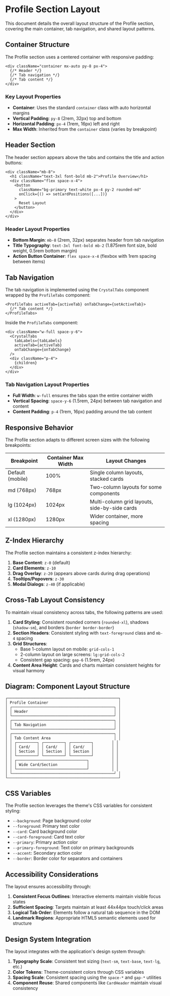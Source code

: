 # Profile Section Layout

This document details the overall layout structure of the Profile section, covering the main container, tab navigation, and shared layout patterns.

## Container Structure

The Profile section uses a centered container with responsive padding:

```tsx
<div className="container mx-auto py-8 px-4">
  {/* Header */}
  {/* Tab navigation */}
  {/* Tab content */}
</div>
```

### Key Layout Properties

- **Container**: Uses the standard `container` class with auto horizontal margins
- **Vertical Padding**: `py-8` (2rem, 32px) top and bottom
- **Horizontal Padding**: `px-4` (1rem, 16px) left and right
- **Max Width**: Inherited from the `container` class (varies by breakpoint)

## Header Section

The header section appears above the tabs and contains the title and action buttons:

```tsx
<div className="mb-8">
  <h1 className="text-3xl font-bold mb-2">Profile Overview</h1>
  <div className="flex space-x-4">
    <button 
      className="bg-primary text-white px-4 py-2 rounded-md"
      onClick={() => setCardPositions([...])}
    >
      Reset Layout
    </button>
  </div>
</div>
```

### Header Layout Properties

- **Bottom Margin**: `mb-8` (2rem, 32px) separates header from tab navigation
- **Title Typography**: `text-3xl font-bold mb-2` (1.875rem font size, bold weight, 0.5rem bottom margin)
- **Action Button Container**: `flex space-x-4` (flexbox with 1rem spacing between items)

## Tab Navigation

The tab navigation is implemented using the `CrystalTabs` component wrapped by the `ProfileTabs` component:

```tsx
<ProfileTabs activeTab={activeTab} onTabChange={setActiveTab}>
  {/* Tab content */}
</ProfileTabs>
```

Inside the `ProfileTabs` component:

```tsx
<div className="w-full space-y-6">
  <CrystalTabs
    tabLabels={tabLabels}
    activeTab={activeTab}
    onTabChange={onTabChange}
  />
  <div className="p-4">
    {children}
  </div>
</div>
```

### Tab Navigation Layout Properties

- **Full Width**: `w-full` ensures the tabs span the entire container width
- **Vertical Spacing**: `space-y-6` (1.5rem, 24px) between tab navigation and content
- **Content Padding**: `p-4` (1rem, 16px) padding around the tab content

## Responsive Behavior

The Profile section adapts to different screen sizes with the following breakpoints:

| Breakpoint | Container Max Width | Layout Changes |
|------------|---------------------|----------------|
| Default (mobile) | 100% | Single column layouts, stacked cards |
| md (768px) | 768px | Two-column layouts for some components |
| lg (1024px) | 1024px | Multi-column grid layouts, side-by-side cards |
| xl (1280px) | 1280px | Wider container, more spacing |

## Z-Index Hierarchy

The Profile section maintains a consistent z-index hierarchy:

1. **Base Content**: `z-0` (default)
2. **Card Elements**: `z-10`
3. **Drag Overlay**: `z-20` (appears above cards during drag operations)
4. **Tooltips/Popovers**: `z-30`
5. **Modal Dialogs**: `z-40` (if applicable)

## Cross-Tab Layout Consistency

To maintain visual consistency across tabs, the following patterns are used:

1. **Card Styling**: Consistent rounded corners (`rounded-xl`), shadows (`shadow-sm`), and borders (`border border-border`)
2. **Section Headers**: Consistent styling with `text-foreground` class and `mb-4` spacing
3. **Grid Structures**: 
   - Base 1-column layout on mobile: `grid-cols-1`
   - 2-column layout on large screens: `lg:grid-cols-2`
   - Consistent gap spacing: `gap-6` (1.5rem, 24px)
4. **Content Area Height**: Cards and charts maintain consistent heights for visual harmony

## Diagram: Component Layout Structure

```
┌─────────────────────────────────────────────────┐
│ Profile Container                               │
│ ┌─────────────────────────────────────────────┐ │
│ │ Header                                      │ │
│ └─────────────────────────────────────────────┘ │
│ ┌─────────────────────────────────────────────┐ │
│ │ Tab Navigation                              │ │
│ └─────────────────────────────────────────────┘ │
│ ┌─────────────────────────────────────────────┐ │
│ │ Tab Content Area                            │ │
│ │ ┌─────────┐ ┌─────────┐ ┌─────────┐        │ │
│ │ │ Card/   │ │ Card/   │ │ Card/   │        │ │
│ │ │ Section │ │ Section │ │ Section │        │ │
│ │ └─────────┘ └─────────┘ └─────────┘        │ │
│ │ ┌───────────────────────────────┐          │ │
│ │ │ Wide Card/Section             │          │ │
│ │ └───────────────────────────────┘          │ │
│ └─────────────────────────────────────────────┘ │
└─────────────────────────────────────────────────┘
```

## CSS Variables

The Profile section leverages the theme's CSS variables for consistent styling:

- `--background`: Page background color
- `--foreground`: Primary text color
- `--card`: Card background color
- `--card-foreground`: Card text color
- `--primary`: Primary action color
- `--primary-foreground`: Text color on primary backgrounds
- `--accent`: Secondary action color
- `--border`: Border color for separators and containers

## Accessibility Considerations

The layout ensures accessibility through:

1. **Consistent Focus Outlines**: Interactive elements maintain visible focus states
2. **Sufficient Spacing**: Targets maintain at least 44x44px touch/click areas
3. **Logical Tab Order**: Elements follow a natural tab sequence in the DOM
4. **Landmark Regions**: Appropriate HTML5 semantic elements used for structure

## Design System Integration

The layout integrates with the application's design system through:

1. **Typography Scale**: Consistent text sizing (`text-sm`, `text-base`, `text-lg`, etc.)
2. **Color Tokens**: Theme-consistent colors through CSS variables
3. **Spacing Scale**: Consistent spacing using the `space-*` and `gap-*` utilities
4. **Component Reuse**: Shared components like `CardHeader` maintain visual consistency
